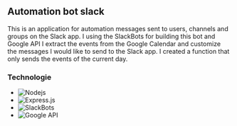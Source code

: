 ## Automation bot slack

This is an application for automation messages sent to users, channels and groups on the Slack app. I using the SlackBots for building this bot and Google API I extract the events from the Google Calendar and customize the messages I would like to send to the Slack app. I created a function that only sends the events of the current day.

### Technologie

* ![Nodejs](https://img.shields.io/badge/Node%20js-339933?style=for-the-badge&logo=nodedotjs&logoColor=white)
* ![Express.js](https://img.shields.io/badge/express.js-%23404d59.svg?style=for-the-badge&logo=express&logoColor=%2361DAFB)
* ![SlackBots](https://img.shields.io/badge/Slackbots-7C577C?style=for-the-badge&logo=slackbots&logoColor=white)
* ![Google API](https://img.shields.io/badge/Google_api-0000FF?style=for-the-badge&logo=googleapi&logoColor=white)
